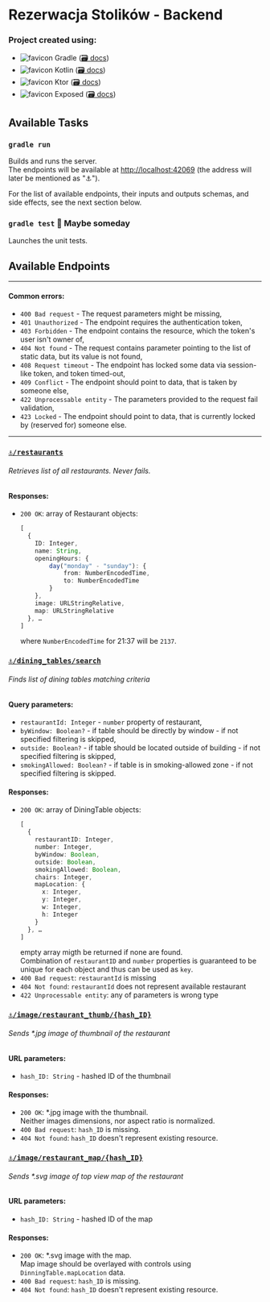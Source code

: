 # Rezerwacja Stolików - Backend

### Project created using:
- ![favicon](https://www.google.com/s2/favicons?domain=gradle.org)
  Gradle ([🗃️ docs](https://docs.gradle.org/current/userguide/userguide.html))
- ![favicon](https://www.google.com/s2/favicons?domain=play.kotlinlang.org)
  Kotlin ([🗃️ docs](https://kotlinlang.org/docs/home.html))
- ![favicon](https://www.google.com/s2/favicons?domain=ktor.io) Ktor ([🗃️ docs](https://ktor.io/docs/welcome.html))
- ![favicon](https://www.google.com/s2/favicons?domain=www.jetbrains.com/lp/mono/)
  Exposed ([🗃️ docs](https://github.com/JetBrains/Exposed/wiki))

## Available Tasks

### `gradle run`

Builds and runs the server.\
The endpoints will be available at [http://localhost:42069](http://localhost:42069) (the address will later be mentioned
as "⚓").

For the list of available endpoints, their inputs and outputs schemas, and side effects, see the next section below.

### `gradle test` 🚧 Maybe someday

Launches the unit tests.

## Available Endpoints

---

#### Common errors:

- `400 Bad request` - The request parameters might be missing,
- `401 Unauthorized` - The endpoint requires the authentication token,
- `403 Forbidden` - The endpoint contains the resource, which the token's user isn't owner of,
- `404 Not found` - The request contains parameter pointing to the list of static data, but its value is not found,
- `408 Request timeout` - The endpoint has locked some data via session-like token, and token timed-out,
- `409 Conflict` - The endpoint should point to data, that is taken by someone else,
- `422 Unprocessable entity` - The parameters provided to the request fail validation,
- `423 Locked` - The endpoint should point to data, that is currently locked by (reserved for) someone else.

---

### [`⚓/restaurants`](http://localhost:42069/restaurants)

###### Retrieves list of all restaurants. Never fails.

#### Responses:

- `200 OK`: array of Restaurant objects:
  ```ts
  [
    {
      ID: Integer,
      name: String,
      openingHours: {
          day("monday" - "sunday"): {
              from: NumberEncodedTime,
              to: NumberEncodedTime
          }
      },
      image: URLStringRelative,
      map: URLStringRelative
    }, …
  ]
  ```
  where `NumberEncodedTime` for 21:37 will be `2137`.
  <!-- `number` property is guaranteed to be unique and thus can be used as `key`. -->

### [`⚓/dining_tables/search`](http://localhost:42069/dining_tables/search)

###### Finds list of dining tables matching criteria

#### Query parameters:
- `restaurantId: Integer` - `number` property of restaurant,
- `byWindow: Boolean?` - if table should be directly by window - if not specified filtering is skipped,
- `outside: Boolean?` - if table should be located outside of building - if not specified filtering is skipped,
- `smokingAllowed: Boolean?` - if table is in smoking-allowed zone - if not specified filtering is skipped.

#### Responses:

- `200 OK`: array of DiningTable objects:
  ```ts
  [
    {
      restaurantID: Integer,
      number: Integer,
      byWindow: Boolean,
      outside: Boolean,
      smokingAllowed: Boolean,
      chairs: Integer,
      mapLocation: {
        x: Integer,
        y: Integer,
        w: Integer,
        h: Integer
      }
    }, …
  ]
  ```
  empty array migth be returned if none are found.\
  Combination of `restaurantID` and `number` properties is guaranteed to be unique for each object and thus
  can be used as `key`.
- `400 Bad request`: `restaurantId` is missing
- `404 Not found`: `restaurantId` does not represent available restaurant
- `422 Unprocessable entity`: any of parameters is wrong type

### [`⚓/image/restaurant_thumb/{hash_ID}`](http://localhost:42069/image/restaurant_thumb/)
###### Sends *.jpg image of thumbnail of the restaurant

#### URL parameters:
- `hash_ID: String` - hashed ID of the thumbnail

#### Responses:

- `200 OK`: *.jpg image with the thumbnail.\
  Neither images dimensions, nor aspect ratio is normalized.
- `400 Bad request`: `hash_ID` is missing.
- `404 Not found`: `hash_ID` doesn't represent existing resource.

### [`⚓/image/restaurant_map/{hash_ID}`](http://localhost:42069/image/restaurant_map/)
###### Sends *.svg image of top view map of the restaurant

#### URL parameters:
- `hash_ID: String` - hashed ID of the map

#### Responses:

- `200 OK`: *.svg image with the map.\
  Map image should be overlayed with controls using `DinningTable.mapLocation` data.
- `400 Bad request`: `hash_ID` is missing.
- `404 Not found`: `hash_ID` doesn't represent existing resource.
